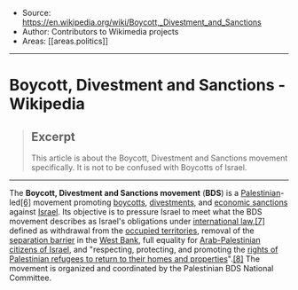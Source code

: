 
- Source: https://en.wikipedia.org/wiki/Boycott,_Divestment_and_Sanctions
- Author: Contributors to Wikimedia projects
- Areas: [[areas.politics]]

---

# Boycott, Divestment and Sanctions - Wikipedia

> ## Excerpt
>
> This article is about the Boycott, Divestment and Sanctions movement specifically. It is not to be confused with Boycotts of Israel.

---

The **Boycott, Divestment and Sanctions movement** (**BDS**) is a [Palestinian](https://en.wikipedia.org/wiki/Palestinians "Palestinians")\-led[\[6\]](https://en.wikipedia.org/wiki/Boycott,_Divestment_and_Sanctions#cite_note-FOOTNOTE''The_Times_of_Israel''2019Holmes2019Trew2019-6) movement promoting [boycotts](https://en.wikipedia.org/wiki/Boycotts_of_Israel "Boycotts of Israel"), [divestments](https://en.wikipedia.org/wiki/Divestments "Divestments"), and [economic sanctions](https://en.wikipedia.org/wiki/Economic_sanctions "Economic sanctions") against [Israel](https://en.wikipedia.org/wiki/Israel "Israel"). Its objective is to pressure Israel to meet what the BDS movement describes as Israel's obligations under [international law](https://en.wikipedia.org/wiki/International_law "International law"),[\[7\]](https://en.wikipedia.org/wiki/Boycott,_Divestment_and_Sanctions#cite_note-7) defined as withdrawal from the [occupied territories](https://en.wikipedia.org/wiki/Israeli-occupied_territories "Israeli-occupied territories"), removal of the [separation barrier](https://en.wikipedia.org/wiki/Israeli_West_Bank_barrier "Israeli West Bank barrier") in the [West Bank](https://en.wikipedia.org/wiki/West_Bank "West Bank"), full equality for [Arab-Palestinian citizens of Israel](https://en.wikipedia.org/wiki/Arab_citizens_of_Israel "Arab citizens of Israel"), and "respecting, protecting, and promoting the [rights of Palestinian refugees to return to their homes and properties](https://en.wikipedia.org/wiki/Palestinian_right_of_return "Palestinian right of return")".[\[8\]](https://en.wikipedia.org/wiki/Boycott,_Divestment_and_Sanctions#cite_note-FOOTNOTETripp2013125-8) The movement is organized and coordinated by the Palestinian BDS National Committee.
